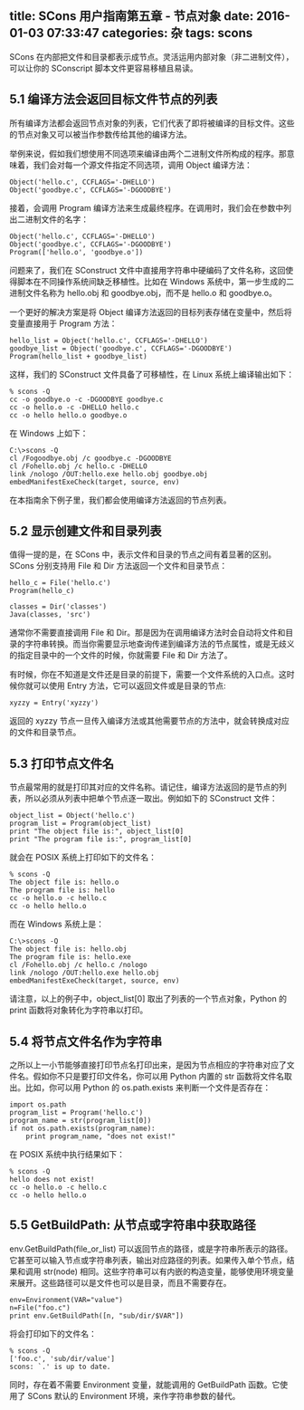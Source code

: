 title: SCons 用户指南第五章 - 节点对象
date: 2016-01-03 07:33:47
categories: 杂
tags: scons
---

SCons 在内部把文件和目录都表示成节点。灵活运用内部对象（非二进制文件），可以让你的 SConscript 脚本文件更容易移植且易读。

## 5.1 编译方法会返回目标文件节点的列表

所有编译方法都会返回节点对象的列表，它们代表了即将被编译的目标文件。这些的节点对象又可以被当作参数传给其他的编译方法。

举例来说，假如我们想使用不同选项来编译由两个二进制文件所构成的程序。那意味着，我们会对每一个源文件指定不同选项，调用 Object 编译方法：

    Object('hello.c', CCFLAGS='-DHELLO')
    Object('goodbye.c', CCFLAGS='-DGOODBYE')

接着，会调用 Program 编译方法来生成最终程序。在调用时，我们会在参数中列出二进制文件的名字：

    Object('hello.c', CCFLAGS='-DHELLO')
    Object('goodbye.c', CCFLAGS='-DGOODBYE')
    Program(['hello.o', 'goodbye.o'])

问题来了，我们在 SConstruct 文件中直接用字符串中硬编码了文件名称，这回使得脚本在不同操作系统间缺乏移植性。比如在 Windows 系统中，第一步生成的二进制文件名称为 hello.obj 和 goodbye.obj，而不是 hello.o 和 goodbye.o。

一个更好的解决方案是将 Object 编译方法返回的目标列表存储在变量中，然后将变量直接用于 Program 方法：

    hello_list = Object('hello.c', CCFLAGS='-DHELLO')
    goodbye_list = Object('goodbye.c', CCFLAGS='-DGOODBYE')
    Program(hello_list + goodbye_list)
    
这样，我们的 SConstruct 文件具备了可移植性，在 Linux 系统上编译输出如下：

    % scons -Q
    cc -o goodbye.o -c -DGOODBYE goodbye.c
    cc -o hello.o -c -DHELLO hello.c
    cc -o hello hello.o goodbye.o
    
在 Windows 上如下：

    C:\>scons -Q
    cl /Fogoodbye.obj /c goodbye.c -DGOODBYE
    cl /Fohello.obj /c hello.c -DHELLO
    link /nologo /OUT:hello.exe hello.obj goodbye.obj
    embedManifestExeCheck(target, source, env)
    
在本指南余下例子里，我们都会使用编译方法返回的节点列表。

## 5.2 显示创建文件和目录列表

值得一提的是，在 SCons 中，表示文件和目录的节点之间有着显著的区别。SCons 分别支持用 File 和 Dir 方法返回一个文件和目录节点：

    hello_c = File('hello.c')
    Program(hello_c)

    classes = Dir('classes')
    Java(classes, 'src')

通常你不需要直接调用 File 和 Dir。那是因为在调用编译方法时会自动将文件和目录的字符串转换。而当你需要显示地查询传递到编译方法的节点属性，或是无歧义的指定目录中的一个文件的时候，你就需要 File 和 Dir 方法了。

有时候，你在不知道是文件还是目录的前提下，需要一个文件系统的入口点。这时候你就可以使用 Entry 方法，它可以返回文件或是目录的节点:

    xyzzy = Entry('xyzzy')
    
返回的 xyzzy 节点一旦传入编译方法或其他需要节点的方法中，就会转换成对应的文件和目录节点。

## 5.3 打印节点文件名

节点最常用的就是打印其对应的文件名称。请记住，编译方法返回的是节点的列表，所以必须从列表中把单个节点逐一取出。例如如下的 SConstruct 文件：

    object_list = Object('hello.c')
    program_list = Program(object_list)
    print "The object file is:", object_list[0]
    print "The program file is:", program_list[0]

就会在 POSIX 系统上打印如下的文件名：

    % scons -Q
    The object file is: hello.o
    The program file is: hello
    cc -o hello.o -c hello.c
    cc -o hello hello.o

而在 Windows 系统上是：

    C:\>scons -Q
    The object file is: hello.obj
    The program file is: hello.exe
    cl /Fohello.obj /c hello.c /nologo
    link /nologo /OUT:hello.exe hello.obj
    embedManifestExeCheck(target, source, env)

请注意，以上的例子中，object_list[0] 取出了列表的一个节点对象，Python 的 print 函数将对象转化为字符串以打印。

## 5.4 将节点文件名作为字符串

之所以上一小节能够直接打印节点名打印出来，是因为节点相应的字符串对应了文件名。假如你不只是要打印文件名，你可以用 Python 内置的 str 函数将文件名取出。比如，你可以用 Python 的 os.path.exists 来判断一个文件是否存在：

    import os.path
    program_list = Program('hello.c')
    program_name = str(program_list[0])
    if not os.path.exists(program_name):
        print program_name, "does not exist!"
 
在 POSIX 系统中执行结果如下：

    % scons -Q
    hello does not exist!
    cc -o hello.o -c hello.c
    cc -o hello hello.o     

## 5.5 GetBuildPath: 从节点或字符串中获取路径

env.GetBuildPath(file_or_list) 可以返回节点的路径，或是字符串所表示的路径。它甚至可以输入节点或字符串列表，输出对应路径的列表。如果传入单个节点，结果和调用 str(node) 相同。这些字符串可以有内嵌的构造变量，能够使用环境变量来展开。这些路径可以是文件也可以是目录，而且不需要存在。

    env=Environment(VAR="value")
    n=File("foo.c")
    print env.GetBuildPath([n, "sub/dir/$VAR"])

将会打印如下的文件名：

    % scons -Q
    ['foo.c', 'sub/dir/value']
    scons: `.' is up to date.

同时，存在着不需要 Environment 变量，就能调用的 GetBuildPath 函数。它使用了 SCons 默认的 Environment 环境，来作字符串参数的替代。
